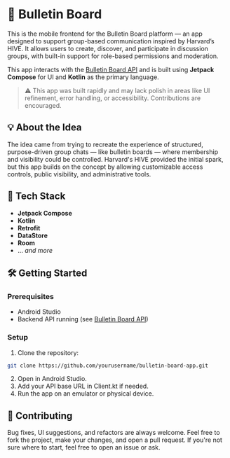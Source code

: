 # 📱 Bulletin Board

This is the mobile frontend for the Bulletin Board platform — an app designed to support group-based communication inspired by Harvard’s HIVE. It allows users to create, discover, and participate in discussion groups, with built-in support for role-based permissions and moderation.

This app interacts with the [Bulletin Board API](https://github.com/sanjangeetsingh-rrc/bulletin-board-api) and is built using **Jetpack Compose** for UI and **Kotlin** as the primary language.

> ⚠️ This app was built rapidly and may lack polish in areas like UI refinement, error handling, or accessibility. Contributions are encouraged.

## 💡 About the Idea

The idea came from trying to recreate the experience of structured, purpose-driven group chats — like bulletin boards — where membership and visibility could be controlled. Harvard's HIVE provided the initial spark, but this app builds on the concept by allowing customizable access controls, public visibility, and administrative tools.

## 🧰 Tech Stack

- **Jetpack Compose**
- **Kotlin**
- **Retrofit**
- **DataStore**
- **Room**
- ... *and more*

## 🛠️ Getting Started

### Prerequisites

- Android Studio
- Backend API running (see [Bulletin Board API](https://github.com/yourusername/bulletin-board-api))

### Setup

1. Clone the repository:
```bash
git clone https://github.com/yourusername/bulletin-board-app.git
```
2. Open in Android Studio.
3. Add your API base URL in Client.kt if needed.
4. Run the app on an emulator or physical device.

## 🤝 Contributing

Bug fixes, UI suggestions, and refactors are always welcome. Feel free to fork the project, make your changes, and open a pull request. If you're not sure where to start, feel free to open an issue or ask.
